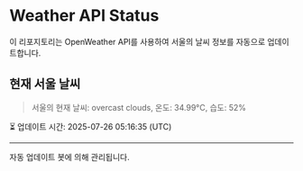 
# Weather API Status

이 리포지토리는 OpenWeather API를 사용하여 서울의 날씨 정보를 자동으로 업데이트합니다.

## 현재 서울 날씨
> 서울의 현재 날씨: overcast clouds, 온도: 34.99°C, 습도: 52%

⏳ 업데이트 시간: 2025-07-26 05:16:35 (UTC)

---
자동 업데이트 봇에 의해 관리됩니다.

